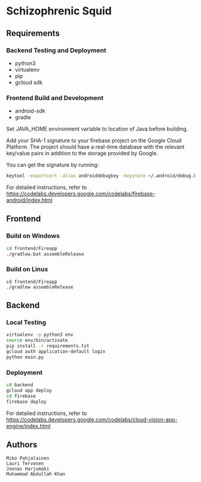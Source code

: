 # Schizophrenic Squid

## Requirements

### Backend Testing and Deployment

- python3
- virtualenv
- pip
- gcloud sdk

### Frontend Build and Development

- android-sdk
- gradle

Set JAVA_HOME environment variable to location of Java before building. 

Add your SHA-1 signature to your firebase project on the Google Cloud Platform. The project should have a real-time database
with the relevant key/value pairs in addition to the storage provided by Google.

You can get the signature by running:
 
```bash
keytool -exportcert -alias androiddebugkey -keystore ~/.android/debug.keystore -list -v -storepass android
```
For detailed instructions, refer to https://codelabs.developers.google.com/codelabs/firebase-android/index.html

## Frontend

### Build on Windows

```bash
cd frontend/Fireapp
./gradlew.bat assembleRelease
```

### Build on Linux

```
cd frontend/Fireapp
./gradlew assembleRelease
```

## Backend

### Local Testing

```bash
virtualenv -p python3 env
source env/bin/activate
pip install -r requirements.txt
gcloud auth application-default login
python main.py
```

### Deployment

```bash
cd backend
gcloud app deploy
cd firebase
firebase deploy
```

For detailed instructions, refer to https://codelabs.developers.google.com/codelabs/cloud-vision-app-engine/index.html

## Authors

```
Miko Pohjalainen
Lauri Tervonen
Joonas Harjumaki
Muhammad Abdullah Khan
```
